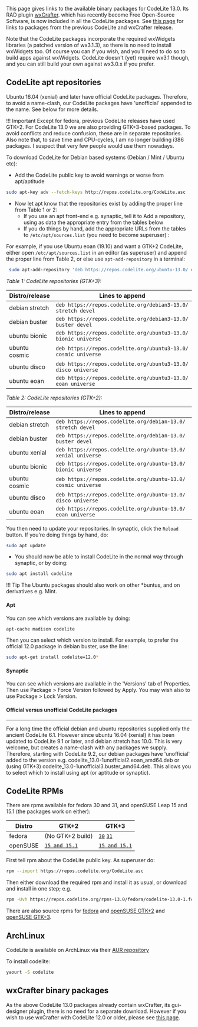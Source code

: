 
This page gives links to the available binary packages for CodeLite 13.0. Its RAD plugin  [wxCrafter](http://wxcrafter.codelite.org/). which has recently become Free Open-Source Software, is now included in all the CodeLite packages.
See [this page](../Repositories12) for links to packages from the previous CodeLite and wxCrafter release.


Note that the CodeLite packages incorporate the required wxWidgets libraries (a patched version of wx3.1.3), so there is no need to install wxWidgets too. Of course you can if you wish, and you'll need to do so to build apps against wxWidgets. CodeLite doesn't (yet) require wx3.1 though, and you can still build your own against wx3.0.x if you prefer. 

CodeLite apt repositories
----

Ubuntu 16.04 (xenial) and later have official CodeLite packages. Therefore, to avoid a name-clash, our CodeLite packages have 'unofficial' appended to the name.  See below for more details.


!!! Important
   Except for fedora, previous CodeLite releases have used GTK+2. For CodeLite 13.0 we are also providing GTK+3-based packages. To avoid conflicts and reduce confusion, these are in separate repositories.
   Also note that, to save time and CPU-cycles, I am no longer building i386 packages. I suspect that very few people would use them nowadays.


To download CodeLite for Debian based systems (Debian / Mint / Ubuntu etc):

  * Add the CodeLite public key to avoid warnings or worse from apt/aptitude

```bash
sudo apt-key adv --fetch-keys http://repos.codelite.org/CodeLite.asc
```

- Now let apt know that the repositories exist by adding the proper line from Table 1 or 2:
    - If you use an apt front-end e.g. synaptic, tell it to Add a repository, using as data the appropriate entry from the tables below
    - If you do things by hand, add the appropriate URLs from the tables to `/etc/apt/sources.list` (you need to become superuser) :

For example, if you use Ubuntu eoan (19.10) and want a GTK+2 CodeLite, either open `/etc/apt/sources.list` in an editor (as superuser) and append the proper line
from Table 2, or else use `apt-add-repository` in a terminal:

```bash
 sudo apt-add-repository 'deb https://repos.codelite.org/ubuntu-13.0/ eoan universe'
```

*Table 1: CodeLite repositories (GTK+3):* 

Distro/release 	| Lines to append
----------------|---------------------------
debian stretch 	| `deb https://repos.codelite.org/debian3-13.0/ stretch devel`
debian buster 	| `deb https://repos.codelite.org/debian3-13.0/ buster devel`
ubuntu bionic 	| `deb https://repos.codelite.org/ubuntu3-13.0/ bionic universe`
ubuntu cosmic 	| `deb https://repos.codelite.org/ubuntu3-13.0/ cosmic universe`
ubuntu disco 	| `deb https://repos.codelite.org/ubuntu3-13.0/ disco universe`
ubuntu eoan 	| `deb https://repos.codelite.org/ubuntu3-13.0/ eoan universe`

*Table 2: CodeLite repositories (GTK+2):* 

Distro/release 	| Lines to append
----------------|---------------------------
debian stretch 	| `deb https://repos.codelite.org/debian-13.0/ stretch devel`
debian buster 	| `deb https://repos.codelite.org/debian-13.0/ buster devel`
ubuntu xenial 	| `deb https://repos.codelite.org/ubuntu-13.0/ xenial universe`
ubuntu bionic 	| `deb https://repos.codelite.org/ubuntu-13.0/ bionic universe`
ubuntu cosmic 	| `deb https://repos.codelite.org/ubuntu-13.0/ cosmic universe`
ubuntu disco 	| `deb https://repos.codelite.org/ubuntu-13.0/ disco universe`
ubuntu eoan 	| `deb https://repos.codelite.org/ubuntu-13.0/ eoan universe`


 You then need to update your repositories. In synaptic, click the `Reload` button. If you're doing things by hand, do: 

```bash
sudo apt update
```

* You should now be able to install CodeLite in the normal way through synaptic, or by doing:

```bash
sudo apt install codelite
```

!!! Tip
    The Ubuntu packages should also work on other *buntus, and on derivatives e.g. Mint.


#### Apt

You can see which versions are available by doing: 

```bash
apt-cache madison codelite
```

Then you can select which version to install. For example, to prefer the official 12.0 package in debian buster, use the line: 

```bash
sudo apt-get install codelite=12.0*
```

#### Synaptic

You can see which versions are available in the 'Versions' tab of Properties. Then use Package > Force Version followed by Apply. 
You may wish also to use Package > Lock Version. 

#### Official versus unofficial CodeLite packages
---

For a long time the official debian and ubuntu repositories supplied only the ancient CodeLite 6.1. However since ubuntu 16.04 (xenial) it has been updated to CodeLite 9.1 or later, and debian stretch has 10.0. This is very welcome, but creates a name-clash with any packages we supply. Therefore, starting with CodeLite 9.2, our debian packages have 'unofficial' added to the version e.g. codelite_13.0-1unofficial2.eoan_amd64.deb or (using GTK+3) codelite_13.0-1unofficial3.buster_amd64.deb. This allows you to select which to install using apt (or aptitude or synaptic). 


CodeLite RPMs
---

There are rpms available for fedora 30 and 31, and openSUSE Leap 15 and 15.1 (the packages work on either): 

Distro|  GTK+2 | GTK+3
--------|--------|--------
fedora| (No GTK+2 build) | [`30`][5]  	  [`31`][6]
openSUSE | [`15 and 15.1`][7]  | [`15 and 15.1`][8]


First tell rpm about the CodeLite public key. As superuser do:
```bash
rpm --import https://repos.codelite.org/CodeLite.asc
```


Then either download the required rpm and install it as usual, or download and install in one step; e.g.
```bash
rpm -Uvh https://repos.codelite.org/rpms-13.0/fedora/codelite-13.0-1.fc31.x86_64.rpm
```

There are also source rpms for [fedora](https://repos.codelite.org/rpms-13.0/fedora/codelite-13.0-1.fc.src.rpm)  and [ openSUSE GTK+2](https://repos.codelite.org/rpms-13.0/suse/codelite-13.0-1.gtk2suse.src.rpm) and [ openSUSE GTK+3](https://repos.codelite.org/rpms-13.0/suse/codelite-13.0-1.gtk3suse.src.rpm).

ArchLinux
----

CodeLite is available on ArchLinux via their [AUR repository][4]

To install codelite:

```bash
yaourt -S codelite
```


wxCrafter binary packages
----

As the above CodeLite 13.0 packages already contain wxCrafter, its gui-designer plugin, there is no need for a separate download. However if you wish to use wxCrafter with CodeLite 12.0 or older, please see [this page](../Repositories12).

[1]: https://downloads.codelite.org
[4]: https://aur.archlinux.org/packages/codelite/
[5]: https://repos.codelite.org/rpms-13.0/fedora/codelite-13.0-1.fc30.x86_64.rpm
[6]: https://repos.codelite.org/rpms-13.0/fedora/codelite-13.0-1.fc31.x86_64.rpm
[7]: https://repos.codelite.org/rpms-13.0/suse/gtk2/codelite-13.0-1.gtk2suse.x86_64.rpm
[8]: https://repos.codelite.org/rpms-13.0/suse/gtk3/codelite-13.0-1.gtk3suse.x86_64.rpm

